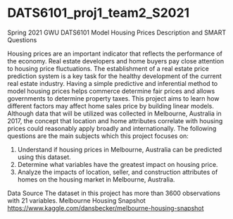 # DATS6101_proj1_team2_S2021
Spring 2021 GWU DATS6101 Model Housing Prices
 Description and SMART Questions

Housing prices are an important indicator that reflects the performance of the economy. 
Real estate developers and home buyers pay close attention to housing price fluctuations. 
The establishment of a real estate price prediction system is a key task for the healthy development of the current real estate industry. 
Having a simple predictive and inferential method to model housing prices helps commerce determine fair prices and allows governments to determine property taxes. 
This project aims to learn how different factors may affect home sales price by building linear models. 
Although data that will be utilized was collected in Melbourne, Australia in 2017, the concept that location and home attributes correlate with housing prices could reasonably apply broadly and internationally. 
The following questions are the main subjects which this project focuses on:

1. Understand if housing prices in Melbourne, Australia can be predicted using this dataset.
2. Determine what variables have the greatest impact on housing price.
3. Analyze the impacts of location, seller, and construction attributes of homes on the housing market in Melbourne, Australia. 

Data Source 
The dataset in this project has more than 3600 observations with 21 variables.
Melbourne Housing Snapshot
https://www.kaggle.com/dansbecker/melbourne-housing-snapshot


